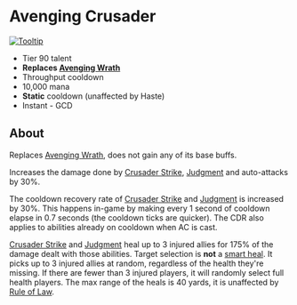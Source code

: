 # Avenging Crusader

[![Tooltip](https://user-images.githubusercontent.com/4565223/39913530-79e7de88-5502-11e8-918c-5595752105fe.png)](https://beta.wowdb.com/spells/216331-avenging-crusader)

- Tier 90 talent
- **Replaces [Avenging Wrath](../../AvengingWrath.md)**
- Throughput cooldown
- 10,000 mana
- **Static** cooldown (unaffected by Haste)
- Instant - GCD

## About

Replaces [Avenging Wrath](../../AvengingWrath.md), does not gain any of its base buffs.

Increases the damage done by [Crusader Strike](../../CrusaderStrike.md), [Judgment](../../Judgment.md) and auto-attacks by 30%.

The cooldown recovery rate of [Crusader Strike](../../CrusaderStrike.md) and [Judgment](../../Judgment.md) is increased by 30%. This happens in-game by making every 1 second of cooldown elapse in 0.7 seconds (the cooldown ticks are quicker). The CDR also applies to abilities already on cooldown when AC is cast.

[Crusader Strike](../../CrusaderStrike.md) and [Judgment](../../Judgment.md) heal up to 3 injured allies for 175% of the damage dealt with those abilities. Target selection is **not** a [smart heal](https://wow.gamepedia.com/Smart_spell). It picks up to 3 injured allies at random, regardless of the health they're missing. If there are fewer than 3 injured players, it will randomly select full health players. The max range of the heals is 40 yards, it is unaffected by [Rule of Law](../30/RuleOfLaw.md).

